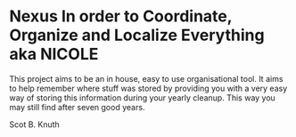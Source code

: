 # Nexus In order to Coordinate, Organize and Localize Everything aka NICOLE

This project aims to be an in house, easy to use organisational tool.
It aims to help remember where stuff was stored
by providing you with a very easy way of storing this information during your yearly cleanup.
This way you may still find after seven good years.


Scot B. Knuth